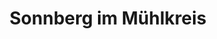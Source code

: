 ---
title: Sonnberg im Mühlkreis
url: /sonnberg-im-muehlkreis/
latitude: 48.437
longitude: 14.293
---